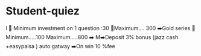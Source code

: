 # Student-quiez
l      🔗 Minimum investment on 1 question :30 🔗Maximum.... 300 ➡️Gold series     🔗 Minimum.....100       Maximum.....800 ➡️ M➡️Deposit 3% bonus   (jazz cash +easypaisa ) auto gatway   ➡️On win 10 %fee  
